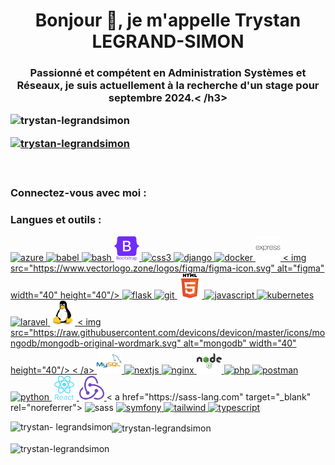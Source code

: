 <h1 align="center">Bonjour 👋, je m'appelle Trystan LEGRAND-SIMON</h1>
<h3 align="center">Passionné et compétent en Administration Systèmes et Réseaux, je suis actuellement à la recherche d'un stage pour septembre 2024.< /h3>

<p align="left"> <img src="https://komarev.com/ghpvc/?username=trystan-legrandsimon&label=Profile%20views&color=0e75b6&style=flat" alt="trystan-legrandsimon" /> </p>

<p align="left"> <a href="https://github.com/ryo-ma/github-profile-trophy"><img src="https://github-profile-trophy .vercel.app/?username=Trystan-LegrandSimon" alt="trystan-legrandsimon" /></a> </p>

<p align="left"> <a href="https://twitter.com/ " target="blank"><img src="https://img.shields.io/twitter/follow/?logo=twitter&style=for-the-badge" alt="" /></a> </p >

<h3 align="left">Connectez-vous avec moi :</h3>
<p align="left">
</p>

<h3 align="left">Langues et outils :</h3>
<p align="left"> <a href="https://azure.microsoft.com/en-in/" target="_blank" rel="noreferrer"> <img src="https://www. vectorlogo.zone/logos/microsoft_azure/microsoft_azure-icon.svg" alt="azure" width="40" height="40"/> </a> <a href="https://babeljs.io/" cible ="_blank" rel="noreferrer"> <img src="https://www.vectorlogo.zone/logos/babeljs/babeljs-icon.svg" alt="babel" width="40" height="40" /> </a> <a href="https://www.gnu.org/software/bash/" target="_blank" rel="noreferrer"> <img src="https://www.vectorlogo. zone/logos/gnu_bash/gnu_bash-icon.svg" alt="bash" width="40" height="40"/> </a> <a href="https://getbootstrap.com" target="_blank " rel="noreferrer"> <img src="https://raw.githubusercontent.com/devicons/devicon/master/icons/bootstrap/bootstrap-plain-wordmark.svg" alt="bootstrap" width="40" height="40"/> </a> <a href="https://www.w3schools.com/css/" target="_blank" rel="noreferrer"> <img src="https://raw .githubusercontent.com/devicons/devicon/master/icons/css3/css3-original-wordmark.svg" alt="css3" width="40" height="40"/> </a> <a href="https ://www.djangoproject.com/" target="_blank" rel="noreferrer"> <img src="https://cdn.worldvectorlogo.com/logos/django.svg" alt="django" width=" 40" hauteur="40"/> </a> <a href="https://www.docker.com/" target="_blank" rel="noreferrer"> <img src="https://raw .githubusercontent.com/devicons/devicon/master/icons/docker/docker-original-wordmark.svg" alt="docker" width="40" height="40"/> </a> <a href="https ://expressjs.com" target="_blank" rel="noreferrer"> <img src="https://raw.githubusercontent.com/devicons/devicon/master/icons/express/express-original-wordmark.svg " alt="express" width="40" height="40"/> </a> <a href="https://www.figma.com/" target="_blank" rel="noreferrer"> < img src="https://www.vectorlogo.zone/logos/figma/figma-icon.svg" alt="figma" width="40" height="40"/> </a> <a href="https://flask.palletsprojects.com/" target="_blank" rel="noreferrer"> <img src="https://www.vectorlogo.zone/logos/pocoo_flask/pocoo_flask-icon.svg" alt="flask" width="40" height="40"/> </a> <a href= "https://git-scm.com/" target="_blank" rel="noreferrer"> <img src="https://www.vectorlogo.zone/logos/git-scm/git-scm-icon. svg" alt="git" width="40" height="40"/> </a> <a href="https://www.w3.org/html/" target="_blank" rel="noreferrer "> <img src="https://raw.githubusercontent.com/devicons/devicon/master/icons/html5/html5-original-wordmark.svg" alt="html5" width="40" height="40" /> </a> <a href="https://developer.mozilla.org/en-US/docs/Web/JavaScript" target="_blank" rel="noreferrer"> <img src="https:/ /raw.githubusercontent.com/devicons/devicon/master/icons/javascript/javascript-original.svg" alt="javascript" width="40" height="40"/> </a> <a href="https ://kubernetes.io" target="_blank" rel="noreferrer"> <img src="https://www.vectorlogo.zone/logos/kubernetes/kubernetes-icon.svg" alt="kubernetes" width= "40" height="40"/> </a> <a href="https://laravel.com/" target="_blank" rel="noreferrer"> <img src="https://raw. githubusercontent.com/devicons/devicon/master/icons/laravel/laravel-plain-wordmark.svg" alt="laravel" width="40" height="40"/> </a> <a href="https : //www.linux.org/" target="_blank" rel="noreferrer"> <img src="https://raw.githubusercontent.com/devicons/devicon/master/icons/linux/linux-original.svg " alt="linux" width="40" height="40"/> </a> <a href="https://www.mongodb.com/" target="_blank" rel="noreferrer"> < img src="https://raw.githubusercontent.com/devicons/devicon/master/icons/mongodb/mongodb-original-wordmark.svg" alt="mongodb" width="40" height="40"/> < /a> <a href="https://www.mysql.com/" target="_blank" rel="noreferrer"> <img src="https://raw.githubusercontent.com/devicons/devicon/master/icons/mysql/mysql-original-wordmark.svg" alt="mysql" width="40" height="40"/> </a> <a href="https:// nextjs.org/" target="_blank" rel="noreferrer"> <img src="https://cdn.worldvectorlogo.com/logos/nextjs-2.svg" alt="nextjs" width="40" hauteur ="40"/> </a> <a href="https://www.nginx.com" target="_blank" rel="noreferrer"> <img src="https://raw.githubusercontent.com /devicons/devicon/master/icons/nginx/nginx-original.svg" alt="nginx" width="40" height="40"/> </a> <a href="https://nodejs.org " target="_blank" rel="noreferrer"> <img src="https://raw.githubusercontent.com/devicons/devicon/master/icons/nodejs/nodejs-original-wordmark.svg" alt="nodejs" width="40" height="40"/> </a> <a href="https://www.php.net" target="_blank" rel="noreferrer"> <img src="https:/ /raw.githubusercontent.com/devicons/devicon/master/icons/php/php-original.svg" alt="php" width="40" height="40"/> </a> <a href="https ://postman.com" target="_blank" rel="noreferrer"> <img src="https://www.vectorlogo.zone/logos/getpostman/getpostman-icon.svg" alt="postman" width= "40" height="40"/> </a> <a href="https://www.python.org" target="_blank" rel="noreferrer"> <img src="https://raw .githubusercontent.com/devicons/devicon/master/icons/python/python-original.svg" alt="python" width="40" height="40"/> </a> <a href="https:/ /reactjs.org/" target="_blank" rel="noreferrer"> <img src="https://raw.githubusercontent.com/devicons/devicon/master/icons/react/react-original-wordmark.svg" alt="react" width="40" height="40"/> </a> <a href="https://redux.js.org" target="_blank" rel="noreferrer"> <img src ="https://raw.githubusercontent.com/devicons/devicon/master/icons/redux/redux-original.svg" alt="redux" width="40" height="40"/> </a> < a href="https://sass-lang.com" target="_blank" rel="noreferrer"> <img src="https://raw.githubusercontent.com/devicons/devicon/master/icons/sass/ insolent-original.svg" alt="sass" width="40" height="40"/> </a> <a href="https://symfony.com" target="_blank" rel="noreferrer"> <img src ="https://symfony.com/logos/symfony_black_03.svg" alt="symfony" width="40" height="40"/> </a> <a href="https://tailwindcss.com/ " target="_blank" rel="noreferrer"> <img src="https://www.vectorlogo.zone/logos/tailwindcss/tailwindcss-icon.svg" alt="tailwind" width="40" height=" 40"/> </a> <a href="https://www.typescriptlang.org/" target="_blank" rel="noreferrer"> <img src="https://raw.githubusercontent.com/ devicons/devicon/master/icons/typescript/typescript-original.svg" alt="typescript" width="40" height="40"/> </a> </p>

<p><img align="left" src="https://github-readme-stats.vercel.app/api/top-langs?username=trystan-legrandsimon&show_icons=true&locale=en&layout=compact" alt="trystan- legrandsimon" /></p>

<p> <img align="center" src="https://github-readme-stats.vercel.app/api?username=trystan-legrandsimon&show_icons=true&locale=en" alt ="trystan-legrandsimon" /></p>

<p><img align="center" src="https://github-readme-streak-stats.herokuapp.com/?user=trystan-legrandsimon&" alt= "trystan-legrandsimon" /></p>
